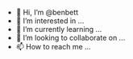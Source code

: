 - 👋 Hi, I’m @benbett
- 👀 I’m interested in ...
- 🌱 I’m currently learning ...
- 💞️ I’m looking to collaborate on ...
- 📫 How to reach me ...

<!---
benbett/benbett is a ✨ special ✨ repository because its `README.md` (this file) appears on your GitHub profile.
You can click the Preview link to take a look at your changes.
--->
